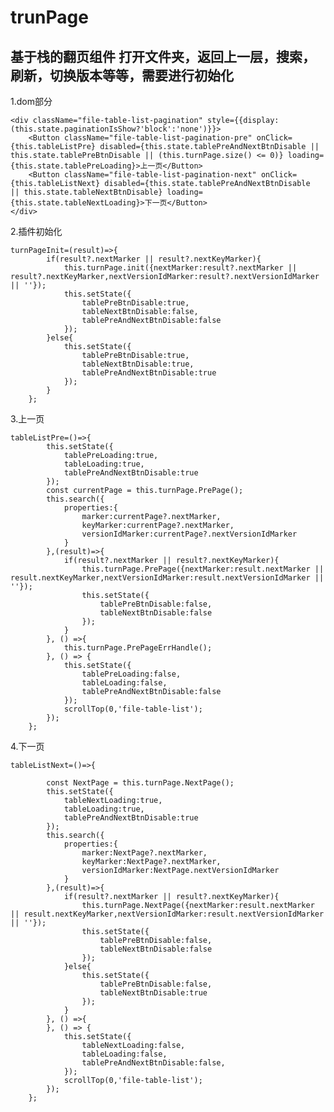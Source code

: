 # trunPage
## 基于栈的翻页组件 打开文件夹，返回上一层，搜索，刷新，切换版本等等，需要进行初始化

1.dom部分

    <div className="file-table-list-pagination" style={{display:(this.state.paginationIsShow?'block':'none')}}>
        <Button className="file-table-list-pagination-pre" onClick={this.tableListPre} disabled={this.state.tablePreAndNextBtnDisable || this.state.tablePreBtnDisable || (this.turnPage.size() <= 0)} loading={this.state.tablePreLoading}>上一页</Button>
        <Button className="file-table-list-pagination-next" onClick={this.tableListNext} disabled={this.state.tablePreAndNextBtnDisable  || this.state.tableNextBtnDisable} loading={this.state.tableNextLoading}>下一页</Button>
    </div>

2.插件初始化

    turnPageInit=(result)=>{
            if(result?.nextMarker || result?.nextKeyMarker){
                this.turnPage.init({nextMarker:result?.nextMarker || result?.nextKeyMarker,nextVersionIdMarker:result?.nextVersionIdMarker || ''});
                this.setState({
                    tablePreBtnDisable:true,
                    tableNextBtnDisable:false,
                    tablePreAndNextBtnDisable:false
                });
            }else{
                this.setState({
                    tablePreBtnDisable:true,
                    tableNextBtnDisable:true,
                    tablePreAndNextBtnDisable:true
                });
            }
        };

3.上一页

    tableListPre=()=>{
            this.setState({
                tablePreLoading:true,
                tableLoading:true,
                tablePreAndNextBtnDisable:true
            });
            const currentPage = this.turnPage.PrePage();
            this.search({
                properties:{
                    marker:currentPage?.nextMarker,
                    keyMarker:currentPage?.nextMarker,
                    versionIdMarker:currentPage?.nextVersionIdMarker
                }
            },(result)=>{
                if(result?.nextMarker || result?.nextKeyMarker){
                    this.turnPage.PrePage({nextMarker:result.nextMarker || result.nextKeyMarker,nextVersionIdMarker:result.nextVersionIdMarker || ''});
                    this.setState({
                        tablePreBtnDisable:false,
                        tableNextBtnDisable:false
                    });
                }
            }, () =>{
                this.turnPage.PrePageErrHandle();
            }, () => {
                this.setState({
                    tablePreLoading:false,
                    tableLoading:false,
                    tablePreAndNextBtnDisable:false
                });
                scrollTop(0,'file-table-list');
            });
        };

4.下一页

    tableListNext=()=>{

            const NextPage = this.turnPage.NextPage();
            this.setState({
                tableNextLoading:true,
                tableLoading:true,
                tablePreAndNextBtnDisable:true
            });
            this.search({
                properties:{
                    marker:NextPage?.nextMarker,
                    keyMarker:NextPage?.nextMarker,
                    versionIdMarker:NextPage.nextVersionIdMarker
                }
            },(result)=>{
                if(result?.nextMarker || result?.nextKeyMarker){
                    this.turnPage.NextPage({nextMarker:result.nextMarker || result.nextKeyMarker,nextVersionIdMarker:result.nextVersionIdMarker || ''});
                    this.setState({
                        tablePreBtnDisable:false,
                        tableNextBtnDisable:false
                    });
                }else{
                    this.setState({
                        tablePreBtnDisable:false,
                        tableNextBtnDisable:true
                    });
                }
            }, () =>{
            }, () => {
                this.setState({
                    tableNextLoading:false,
                    tableLoading:false,
                    tablePreAndNextBtnDisable:false,
                });
                scrollTop(0,'file-table-list');
            });
        };